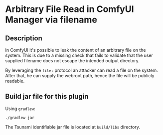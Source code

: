 # Arbitrary File Read in ComfyUI Manager via filename

## Description

In ComfyUI it's possible to leak the content of an arbitrary file on the system.
This is due to a missing check that fails to validate that the user supplied
filename does not escape the intended output directory.

By leveraging the `file:` protocol an attacker can read a file on the system.
After that, he can supply the webroot path, hence the file will be publicly
readable.

## Build jar file for this plugin

Using `gradlew`:

```shell
./gradlew jar
```

The Tsunami identifiable jar file is located at `build/libs` directory.
